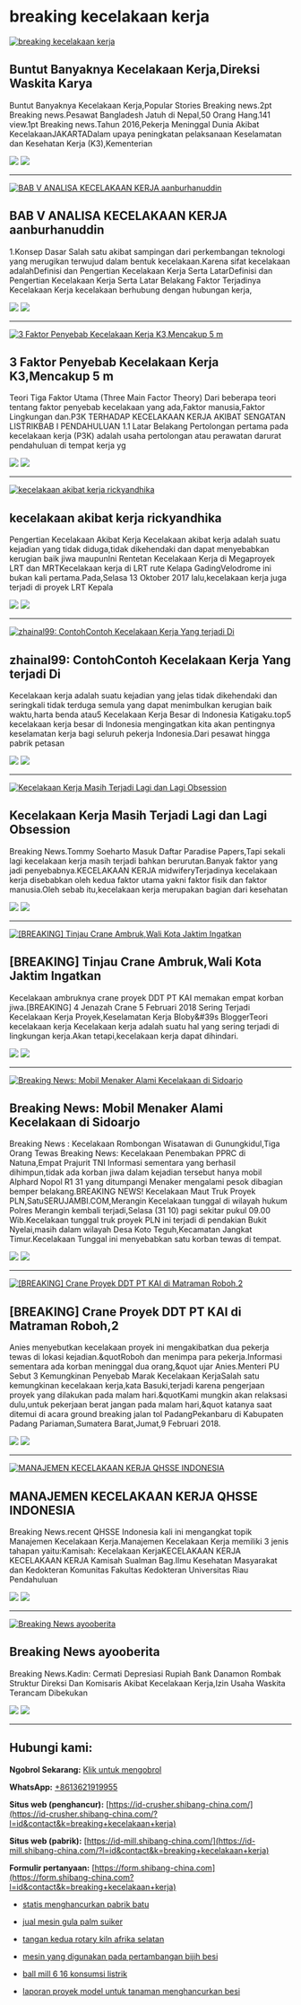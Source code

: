 # breaking kecelakaan kerja

<a href="https://swt.shibang-china.com/?l=id&img&k=breaking+kecelakaan+kerja" target="_blank">![breaking kecelakaan kerja](http://static.shibang-china.com/all-800x300/957.jpg)</a>

## Buntut Banyaknya Kecelakaan Kerja,Direksi Waskita Karya
Buntut Banyaknya Kecelakaan Kerja,Popular Stories Breaking news.2pt Breaking news.Pesawat Bangladesh Jatuh di Nepal,50 Orang Hang.141 view.1pt Breaking news.Tahun 2016,Pekerja Meninggal Dunia Akibat KecelakaanJAKARTADalam upaya peningkatan pelaksanaan Keselamatan dan Kesehatan Kerja (K3),Kementerian


<a href="https://whatsapp.shibangsoft.com/WhatsApp.php" target="_blank" title="WhatsApp">![](http://static.shibang-china.com/icon/whatsapp.png)</a> <a href="https://swt.shibang-china.com/?l=id&icon&k=breaking+kecelakaan+kerja" target="_blank">![](http://static.shibang-china.com/icon/chat-id.png)</a>

---

<a href="https://swt.shibang-china.com/?l=id&img&k=breaking+kecelakaan+kerja" target="_blank">![BAB V ANALISA KECELAKAAN KERJA aanburhanuddin](http://static.shibang-china.com/all-800x300/1510.jpg)</a>

## BAB V ANALISA KECELAKAAN KERJA aanburhanuddin
1.Konsep Dasar Salah satu akibat sampingan dari perkembangan teknologi yang merugikan terwujud dalam bentuk kecelakaan.Karena sifat kecelakaan adalahDefinisi dan Pengertian Kecelakaan Kerja Serta LatarDefinisi dan Pengertian Kecelakaan Kerja Serta Latar Belakang Faktor Terjadinya Kecelakaan Kerja kecelakaan berhubung dengan hubungan kerja,


<a href="https://whatsapp.shibangsoft.com/WhatsApp.php" target="_blank" title="WhatsApp">![](http://static.shibang-china.com/icon/whatsapp.png)</a> <a href="https://swt.shibang-china.com/?l=id&icon&k=breaking+kecelakaan+kerja" target="_blank">![](http://static.shibang-china.com/icon/chat-id.png)</a>

---

<a href="https://swt.shibang-china.com/?l=id&img&k=breaking+kecelakaan+kerja" target="_blank">![3 Faktor Penyebab Kecelakaan Kerja K3,Mencakup 5 m](http://static.shibang-china.com/all-800x300/168.jpg)</a>

## 3 Faktor Penyebab Kecelakaan Kerja K3,Mencakup 5 m
Teori Tiga Faktor Utama (Three Main Factor Theory) Dari beberapa teori tentang faktor penyebab kecelakaan yang ada,Faktor manusia,Faktor Lingkungan dan.P3K TERHADAP KECELAKAAN KERJA AKIBAT SENGATAN LISTRIKBAB I PENDAHULUAN 1.1 Latar Belakang Pertolongan pertama pada kecelakaan kerja (P3K) adalah usaha pertolongan atau perawatan darurat pendahuluan di tempat kerja yg


<a href="https://whatsapp.shibangsoft.com/WhatsApp.php" target="_blank" title="WhatsApp">![](http://static.shibang-china.com/icon/whatsapp.png)</a> <a href="https://swt.shibang-china.com/?l=id&icon&k=breaking+kecelakaan+kerja" target="_blank">![](http://static.shibang-china.com/icon/chat-id.png)</a>

---

<a href="https://swt.shibang-china.com/?l=id&img&k=breaking+kecelakaan+kerja" target="_blank">![kecelakaan akibat kerja rickyandhika](http://static.shibang-china.com/all-800x300/1123.jpg)</a>

## kecelakaan akibat kerja rickyandhika
Pengertian Kecelakaan Akibat Kerja Kecelakaan akibat kerja adalah suatu kejadian yang tidak diduga,tidak dikehendaki dan dapat menyebabkan kerugian baik jiwa maupunIni Rentetan Kecelakaan Kerja di Megaproyek LRT dan MRTKecelakaan kerja di LRT rute Kelapa GadingVelodrome ini bukan kali pertama.Pada,Selasa 13 Oktober 2017 lalu,kecelakaan kerja juga terjadi di proyek LRT Kepala


<a href="https://whatsapp.shibangsoft.com/WhatsApp.php" target="_blank" title="WhatsApp">![](http://static.shibang-china.com/icon/whatsapp.png)</a> <a href="https://swt.shibang-china.com/?l=id&icon&k=breaking+kecelakaan+kerja" target="_blank">![](http://static.shibang-china.com/icon/chat-id.png)</a>

---

<a href="https://swt.shibang-china.com/?l=id&img&k=breaking+kecelakaan+kerja" target="_blank">![zhainal99: ContohContoh Kecelakaan Kerja Yang terjadi Di](http://static.shibang-china.com/all-800x300/948.jpg)</a>

## zhainal99: ContohContoh Kecelakaan Kerja Yang terjadi Di
Kecelakaan kerja adalah suatu kejadian yang jelas tidak dikehendaki dan seringkali tidak terduga semula yang dapat menimbulkan kerugian baik waktu,harta benda atau5 Kecelakaan Kerja Besar di Indonesia Katigaku.top5 kecelakaan kerja besar di Indonesia mengingatkan kita akan pentingnya keselamatan kerja bagi seluruh pekerja Indonesia.Dari pesawat hingga pabrik petasan


<a href="https://whatsapp.shibangsoft.com/WhatsApp.php" target="_blank" title="WhatsApp">![](http://static.shibang-china.com/icon/whatsapp.png)</a> <a href="https://swt.shibang-china.com/?l=id&icon&k=breaking+kecelakaan+kerja" target="_blank">![](http://static.shibang-china.com/icon/chat-id.png)</a>

---

<a href="https://swt.shibang-china.com/?l=id&img&k=breaking+kecelakaan+kerja" target="_blank">![Kecelakaan Kerja Masih Terjadi Lagi dan Lagi Obsession](http://static.shibang-china.com/all-800x300/70.jpg)</a>

## Kecelakaan Kerja Masih Terjadi Lagi dan Lagi Obsession
Breaking News.Tommy Soeharto Masuk Daftar Paradise Papers,Tapi sekali lagi kecelakaan kerja masih terjadi bahkan berurutan.Banyak faktor yang jadi penyebabnya.KECELAKAAN KERJA midwiferyTerjadinya kecelakaan kerja disebabkan oleh kedua faktor utama yakni faktor fisik dan faktor manusia.Oleh sebab itu,kecelakaan kerja merupakan bagian dari kesehatan


<a href="https://whatsapp.shibangsoft.com/WhatsApp.php" target="_blank" title="WhatsApp">![](http://static.shibang-china.com/icon/whatsapp.png)</a> <a href="https://swt.shibang-china.com/?l=id&icon&k=breaking+kecelakaan+kerja" target="_blank">![](http://static.shibang-china.com/icon/chat-id.png)</a>

---

<a href="https://swt.shibang-china.com/?l=id&img&k=breaking+kecelakaan+kerja" target="_blank">![[BREAKING] Tinjau Crane Ambruk,Wali Kota Jaktim Ingatkan](http://static.shibang-china.com/all-800x300/1088.jpg)</a>

## [BREAKING] Tinjau Crane Ambruk,Wali Kota Jaktim Ingatkan
Kecelakaan ambruknya crane proyek DDT PT KAI memakan empat korban jiwa.[BREAKING] 4 Jenazah Crane 5 Februari 2018 Sering Terjadi Kecelakaan Kerja Proyek,Keselamatan Kerja Bloby&#39s BloggerTeori kecelakaan kerja Kecelakaan kerja adalah suatu hal yang sering terjadi di lingkungan kerja.Akan tetapi,kecelakaan kerja dapat dihindari.


<a href="https://whatsapp.shibangsoft.com/WhatsApp.php" target="_blank" title="WhatsApp">![](http://static.shibang-china.com/icon/whatsapp.png)</a> <a href="https://swt.shibang-china.com/?l=id&icon&k=breaking+kecelakaan+kerja" target="_blank">![](http://static.shibang-china.com/icon/chat-id.png)</a>

---

<a href="https://swt.shibang-china.com/?l=id&img&k=breaking+kecelakaan+kerja" target="_blank">![Breaking News: Mobil Menaker Alami Kecelakaan di Sidoarjo](http://static.shibang-china.com/all-800x300/1085.jpg)</a>

## Breaking News: Mobil Menaker Alami Kecelakaan di Sidoarjo
Breaking News : Kecelakaan Rombongan Wisatawan di Gunungkidul,Tiga Orang Tewas Breaking News: Kecelakaan Penembakan PPRC di Natuna,Empat Prajurit TNI Informasi sementara yang berhasil dihimpun,tidak ada korban jiwa dalam kejadian tersebut hanya mobil Alphard Nopol R1 31 yang ditumpangi Menaker mengalami pesok dibagian bemper belakang.BREAKING NEWS! Kecelakaan Maut Truk Proyek PLN,SatuSERUJAMBI.COM,Merangin Kecelakaan tunggal di wilayah hukum Polres Merangin kembali terjadi,Selasa (31 10) pagi sekitar pukul 09.00 Wib.Kecelakaan tunggal truk proyek PLN ini terjadi di pendakian Bukit Nyelai,masih dalam wilayah Desa Koto Teguh,Kecamatan Jangkat Timur.Kecelakaan Tunggal ini menyebabkan satu korban tewas di tempat.


<a href="https://whatsapp.shibangsoft.com/WhatsApp.php" target="_blank" title="WhatsApp">![](http://static.shibang-china.com/icon/whatsapp.png)</a> <a href="https://swt.shibang-china.com/?l=id&icon&k=breaking+kecelakaan+kerja" target="_blank">![](http://static.shibang-china.com/icon/chat-id.png)</a>

---

<a href="https://swt.shibang-china.com/?l=id&img&k=breaking+kecelakaan+kerja" target="_blank">![[BREAKING] Crane Proyek DDT PT KAI di Matraman Roboh,2](http://static.shibang-china.com/all-800x300/207.jpg)</a>

## [BREAKING] Crane Proyek DDT PT KAI di Matraman Roboh,2
Anies menyebutkan kecelakaan proyek ini mengakibatkan dua pekerja tewas di lokasi kejadian.&quotRoboh dan menimpa para pekerja.Informasi sementara ada korban meninggal dua orang,&quot ujar Anies.Menteri PU Sebut 3 Kemungkinan Penyebab Marak Kecelakaan KerjaSalah satu kemungkinan kecelakaan kerja,kata Basuki,terjadi karena pengerjaan proyek yang dilakukan pada malam hari.&quotKami mungkin akan relaksasi dulu,untuk pekerjaan berat jangan pada malam hari,&quot katanya saat ditemui di acara ground breaking jalan tol PadangPekanbaru di Kabupaten Padang Pariaman,Sumatera Barat,Jumat,9 Februari 2018.


<a href="https://whatsapp.shibangsoft.com/WhatsApp.php" target="_blank" title="WhatsApp">![](http://static.shibang-china.com/icon/whatsapp.png)</a> <a href="https://swt.shibang-china.com/?l=id&icon&k=breaking+kecelakaan+kerja" target="_blank">![](http://static.shibang-china.com/icon/chat-id.png)</a>

---

<a href="https://swt.shibang-china.com/?l=id&img&k=breaking+kecelakaan+kerja" target="_blank">![MANAJEMEN KECELAKAAN KERJA QHSSE INDONESIA](http://static.shibang-china.com/all-800x300/346.jpg)</a>

## MANAJEMEN KECELAKAAN KERJA QHSSE INDONESIA
Breaking News.recent QHSSE Indonesia kali ini mengangkat topik Manajemen Kecelakaan Kerja.Manajemen Kecelakaan Kerja memiliki 3 jenis tahapan yaitu:Kamisah: Kecelakaan KerjaKECELAKAAN KERJA KECELAKAAN KERJA Kamisah Sualman Bag.Ilmu Kesehatan Masyarakat dan Kedokteran Komunitas Fakultas Kedokteran Universitas Riau Pendahuluan


<a href="https://whatsapp.shibangsoft.com/WhatsApp.php" target="_blank" title="WhatsApp">![](http://static.shibang-china.com/icon/whatsapp.png)</a> <a href="https://swt.shibang-china.com/?l=id&icon&k=breaking+kecelakaan+kerja" target="_blank">![](http://static.shibang-china.com/icon/chat-id.png)</a>

---

<a href="https://swt.shibang-china.com/?l=id&img&k=breaking+kecelakaan+kerja" target="_blank">![Breaking News ayooberita](http://static.shibang-china.com/all-800x300/1313.jpg)</a>

## Breaking News ayooberita
Breaking News.Kadin: Cermati Depresiasi Rupiah Bank Danamon Rombak Struktur Direksi Dan Komisaris Akibat Kecelakaan Kerja,Izin Usaha Waskita Terancam Dibekukan

<a href="https://whatsapp.shibangsoft.com/WhatsApp.php" target="_blank" title="WhatsApp">![](http://static.shibang-china.com/icon/whatsapp.png)</a> <a href="https://swt.shibang-china.com/?l=id&icon&k=breaking+kecelakaan+kerja" target="_blank">![](http://static.shibang-china.com/icon/chat-id.png)</a>

---
## Hubungi kami:

**Ngobrol Sekarang:** [Klik untuk mengobrol](https://swt.shibang-china.com?l=id&contact&k=breaking+kecelakaan+kerja)

**WhatsApp:**  [+8613621919955](https://whatsapp.shibangsoft.com/WhatsApp.php)

**Situs web (penghancur):** [https://id-crusher.shibang-china.com/](https://id-crusher.shibang-china.com/?l=id&contact&k=breaking+kecelakaan+kerja)

**Situs web (pabrik):** [https://id-mill.shibang-china.com/](https://id-mill.shibang-china.com/?l=id&contact&k=breaking+kecelakaan+kerja)

**Formulir pertanyaan:** [https://form.shibang-china.com](https://form.shibang-china.com?l=id&contact&k=breaking+kecelakaan+kerja)

* [statis menghancurkan pabrik batu](../33/statis%20menghancurkan%20pabrik%20batu.md)

* [jual mesin gula palm suiker](../31/jual%20mesin%20gula%20palm%20suiker.md)

* [tangan kedua rotary kiln afrika selatan](../39/tangan%20kedua%20rotary%20kiln%20afrika%20selatan.md)

* [mesin yang digunakan pada pertambangan bijih besi](../32/mesin%20yang%20digunakan%20pada%20pertambangan%20bijih%20besi.md)

* [ball mill 6 16 konsumsi listrik](../34/ball%20mill%206%2016%20konsumsi%20listrik.md)

* [laporan proyek model untuk tanaman menghancurkan besi](../38/laporan%20proyek%20model%20untuk%20tanaman%20menghancurkan%20besi.md)